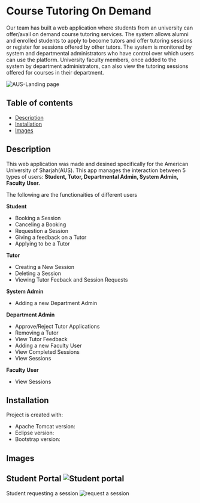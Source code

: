 # Course Tutoring On Demand

Our team has built a web application where students from an university can offer/avail on demand course tutoring services. The system allows alumni and enrolled students to apply to become tutors and offer tutoring sessions or register for sessions offered by other tutors. The system is monitored by system and departmental administrators who have control over which users can use the platform. University faculty members, once added to the system by department administrators, can also view the tutoring sessions offered for courses in their department. 

![AUS-Landing page](https://user-images.githubusercontent.com/50911194/82946198-fdd5e200-9fae-11ea-80a7-45fdc720442a.PNG)

## Table of contents
* [Description](#description)
* [Installation](#installation)
* [Images](#images)

## Description
This web application was made and desined specifically for the American University of Sharjah(AUS). This app manages the interaction between 5 types of users: <b> Student, Tutor, Departmental Admin, System Admin, Faculty User. </b>

The following are the functionaities of different users

<b>Student</b>
* Booking a Session
* Canceling a Booking
* Requestion a Session
* Giving a feedback on a Tutor
* Applying to be a Tutor

<b>Tutor</b>
* Creating a New Session
* Deleting a Session
* Viewing Tutor Feeback and Session Requests

<b>System Admin</b>
* Adding a new Department Admin

<b>Department Admin</b>
* Approve/Reject Tutor Applications
* Removing a Tutor
* View Tutor Feedback
* Adding a new Faculty User
* View Completed Sessions
* View Sessions

<b>Faculty User</b>
* View Sessions
	
## Installation
Project is created with:
* Apache Tomcat version: 
* Eclipse version: 
* Bootstrap version: 

## Images
Student Portal
![Student portal](https://user-images.githubusercontent.com/50911194/82947603-61610f00-9fb1-11ea-9934-36dabd27d276.PNG)
---
Student requesting a session
![request a session](https://user-images.githubusercontent.com/50911194/82948167-58247200-9fb2-11ea-9d91-399c1d1380dd.PNG)


